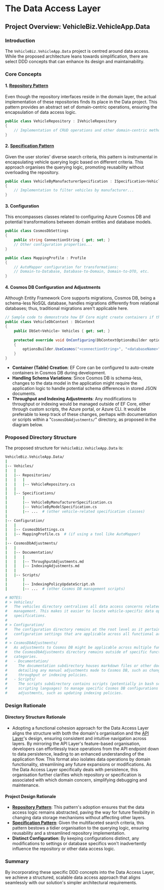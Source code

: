 # The Data Access Layer

## Project Overview: VehicleBiz.VehicleApp.Data

### Introduction

The `VehicleBiz.VehicleApp.Data` project is centred around data access. While the proposed architecture leans towards simplification, there are select DDD concepts that can enhance its design and maintainability.

### Core Concepts

#### 1. [**Repository Pattern**](../../suggested-design-patterns/the-repository-pattern.md)

Even though the repository interfaces reside in the domain layer, the actual implementation of these repositories finds its place in the Data project. This pattern provides an abstract set of domain-centric operations, ensuring the encapsulation of data access logic.

```csharp
public class VehicleRepository : IVehicleRepository
{
    // Implementation of CRUD operations and other domain-centric methods...
}
```

#### 2. [**Specification Pattern**](../../suggested-design-patterns/the-specification-pattern.md)

Given the user stories' diverse search criteria, this pattern is instrumental in encapsulating vehicle querying logic based on different criteria. This approach organises the querying logic, promoting reusability without overloading the repository.

```csharp
public class VehicleByManufacturerSpecification : ISpecification<Vehicle>
{
    // Implementation to filter vehicles by manufacturer...
}
```

#### 3. **Configuration**

This encompasses classes related to configuring Azure Cosmos DB and potential transformations between domain entities and database models.

```csharp
public class CosmosDbSettings
{
    public string ConnectionString { get; set; }
    // Other configuration properties...
}

public class MappingProfile : Profile
{
    // AutoMapper configuration for transformations:
    // Domain-to-Database, Database-to-Domain, Domain-to-DTO, etc.
}
```

#### 4. **Cosmos DB Configuration and Adjustments**

Although Entity Framework Core supports migrations, Cosmos DB, being a schema-less NoSQL database, handles migrations differently from relational databases; thus, traditional migrations aren't applicable here.

```csharp
// Sample code to demonstrate how EF Core might create containers if they don't exist.
public class VehicleDbContext : DbContext
{
    public DbSet<Vehicle> Vehicles { get; set; }
    
    protected override void OnConfiguring(DbContextOptionsBuilder optionsBuilder)
    {
        optionsBuilder.UseCosmos("<connectionString>", "<databaseName>");
    }
}
```

* **Container (Table) Creation**: EF Core can be configured to auto-create containers in Cosmos DB during development.
* **Handling Schema Variations**: Since Cosmos DB is schema-less, changes to the data model in the application might require the application logic to handle potential schema differences in stored JSON documents.
* **Throughput and Indexing Adjustments**: Any modifications to throughput or indexing would be managed outside of EF Core, either through custom scripts, the Azure portal, or Azure CLI. It would be preferable to keep track of these changes, perhaps with documentation or scripts within a "`CosmosDbAdjustments/`" directory, as proposed in the diagram below.

### Proposed Directory Structure

The proposed structure for `VehicleBiz.VehicleApp.Data` is:

```bash
VehicleBiz.VehicleApp.Data/
|
|-- Vehicles/
|   |
|   |-- Repositories/
|   |   |
|   |   |-- VehicleRepository.cs
|   |
|   |-- Specifications/
|       |
|       |-- VehicleByManufacturerSpecification.cs
|       |-- VehicleByModelSpecification.cs
|       |-- ...  # (other vehicle-related specification classes)
|
|-- Configuration/
|   |
|   |-- CosmosDbSettings.cs
|   |-- MappingProfile.cs  # (if using a tool like AutoMapper)
|
|-- CosmosDbAdjustments/
|   |
|   |-- Documentation/
|   |   |
|   |   |-- ThroughputAdjustments.md
|   |   |-- IndexingAdjustments.md
|   |
|   |-- Scripts/
|       |
|       |-- IndexingPolicyUpdateScript.sh
|       |-- ...  # (other Cosmos DB management scripts)

# NOTES:
# > Vehicles/
#   The vehicles directory centralises all data access concerns related to vehicle
#   management. This makes it easier to locate vehicle-specific data operations and
#   specifications.
#   
# > Configuration/
#   The configuration directory remains at the root level as it pertains to global
#   configuration settings that are applicable across all functional areas.
# 
# > CosmosDbAdjustments/
#   As adjustments to Cosmos DB might be applicable across multiple functionalities, 
#   the CosmosDbAdjustments directory remains outside of specific functional
#   categories.
#   - Documentation/
#     The documentation subdirectory houses markdown files or other documentation
#     detailing any manual adjustments made to Cosmos DB, such as changes to
#     throughput or indexing policies.
#   - Scripts/
#     The scripts subdirectory contains scripts (potentially in bash script or other
#     scripting languages) to manage specific Cosmos DB configurations or
#     adjustments, such as updating indexing policies.
```

### Design Rationale

#### Directory Structure Rationale

* Adopting a functional cohesion approach for the Data Access Layer aligns the structure with both the domain's organisation and the [API Layer](the-api-layer.md)'s design, ensuring consistent and intuitive navigation across layers. By mirroring the API Layer's feature-based organisation, developers can effortlessly trace operations from the API endpoint down to data persistence, leading to an enhanced understanding of the application flow. This format also isolates data operations by domain functionality, streamlining any future expansions or modifications. As the Data Access Layer specifically deals with persistence, this organisation further clarifies which repository or specification is associated with which domain concern, simplifying debugging and maintenance.

#### Project Design Rationale

* [**Repository Pattern**](../../suggested-design-patterns/the-repository-pattern.md): This pattern's adoption ensures that the data access logic remains abstracted, paving the way for future flexibility in changing data storage mechanisms without affecting other layers.
* [**Specification Pattern**](../../suggested-design-patterns/the-specification-pattern.md): Given the multifaceted search criteria, this pattern bestows a tidier organisation to the querying logic, ensuring reusability and a streamlined repository implementation.
* **Distinct Configuration**: By keeping configurations distinct, any modifications to settings or database specifics won't inadvertently influence the repository or other data access logic.

### Summary

By incorporating these specific DDD concepts into the Data Access Layer, we achieve a structured, scalable data access approach that aligns seamlessly with our solution's simpler architectural requirements.
